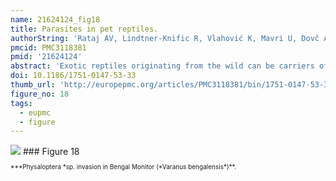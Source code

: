 ```yaml
---
name: 21624124_fig18
title: Parasites in pet reptiles.
authorString: 'Rataj AV, Lindtner-Knific R, Vlahović K, Mavri U, Dovč A.'
pmcid: PMC3118381
pmid: '21624124'
abstract: 'Exotic reptiles originating from the wild can be carriers of many different pathogens and some of them can infect humans. Reptiles imported into Slovenia from 2000 to 2005, specimens of native species taken from the wild and captive bred species were investigated. A total of 949 reptiles (55 snakes, 331 lizards and 563 turtles), belonging to 68 different species, were examined for the presence of endoparasites and ectoparasites. Twelve different groups (Nematoda (5), Trematoda (1), Acanthocephala (1), Pentastomida (1) and Protozoa (4)) of endoparasites were determined in 26 (47.3%) of 55 examined snakes. In snakes two different species of ectoparasites were also found. Among the tested lizards eighteen different groups (Nematoda (8), Cestoda (1), Trematoda (1), Acanthocephala (1), Pentastomida (1) and Protozoa (6)) of endoparasites in 252 (76.1%) of 331 examined animals were found. One Trombiculid ectoparasite was determined. In 563 of examined turtles eight different groups (Nematoda (4), Cestoda (1), Trematoda (1) and Protozoa (2)) of endoparasites were determined in 498 (88.5%) animals. In examined turtles three different species of ectoparasites were seen. The established prevalence of various parasites in reptiles used as pet animals indicates the need for examination on specific pathogens prior to introduction to owners.'
doi: 10.1186/1751-0147-53-33
thumb_url: 'http://europepmc.org/articles/PMC3118381/bin/1751-0147-53-33-18.gif'
figure_no: 18
tags:
  - eupmc
  - figure
---
```

<img src='http://europepmc.org/articles/PMC3118381/bin/1751-0147-53-33-18.jpg' style='max-height: 300px'>
### Figure 18
<p style='font-size: 10px;'>***Physaloptera *sp. invasion in Bengal Monitor (*Varanus bengalensis*)**.</p>